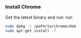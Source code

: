 ### Install Chrome
Get the latest binary and run:
run 
```sh
sudo dpkg -i /path/to/chrome/deb
sudo apt-get install -f
```